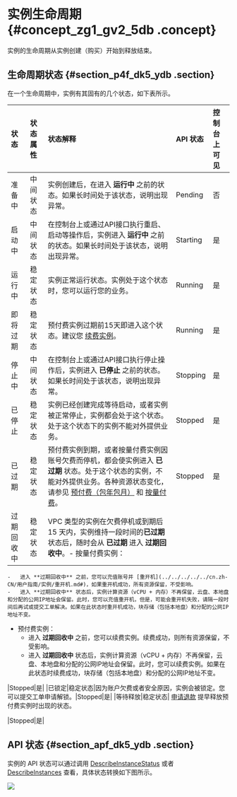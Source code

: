 # 实例生命周期 {#concept_zg1_gv2_5db .concept}

实例的生命周期从实例创建（购买）开始到释放结束。

## 生命周期状态 {#section_p4f_dk5_ydb .section}

在一个生命周期中，实例有其固有的几个状态，如下表所示。

|状态|状态属性|状态解释|API 状态|控制台上可见|
|:-|:---|:---|:-----|:-----|
|准备中|中间状态|实例创建后，在进入 **运行中** 之前的状态。如果长时间处于该状态，说明出现异常。|Pending|否|
|启动中|中间状态|在控制台上或通过API接口执行重启、启动等操作后，实例进入 **运行中** 之前的状态。如果长时间处于该状态，说明出现异常。|Starting|是|
|运行中|稳定状态|实例正常运行状态。实例处于这个状态时，您可以运行您的业务。|Running|是|
|即将过期|稳定状态|预付费实例过期前15天即进入这个状态。建议您 [续费实例](../../../../../cn.zh-CN/产品定价/续费实例/续费概览.md#)。|Running|是|
|停止中|中间状态|在控制台上或通过API接口执行停止操作后，实例进入 **已停止** 之前的状态。如果长时间处于该状态，说明出现异常。|Stopping|是|
|已停止|稳定状态|实例已经创建完成等待启动，或者实例被正常停止，实例都会处于这个状态。处于这个状态下的实例不能对外提供业务。|Stopped|是|
|已过期|稳定状态|预付费实例到期，或者按量付费实例因账号欠费而停机，都会使实例进入 **已过期** 状态。处于这个状态的实例，不能对外提供业务。各种资源状态变化，请参见 [预付费（包年包月）](../../../../../cn.zh-CN/产品定价/预付费（包年包月）.md#) 和 [按量付费](../../../../../cn.zh-CN/产品定价/按量付费.md#)。|Stopped|是|
|过期回收中|稳定状态|VPC 类型的实例在欠费停机或到期后 15 天内，实例维持一段时间的**已过期** 状态后，随时会从 **已过期** 进入 **过期回收中**。-   按量付费实例：
    -   进入 **过期回收中** 之前，您可以充值账号并 [重开机](../../../../../cn.zh-CN/用户指南/实例/重开机.md#)，如果重开机成功，所有资源保留，不受影响。
    -   进入 **过期回收中** 状态后，实例计算资源（vCPU + 内存）不再保留，云盘、本地盘和分配的公网IP地址会保留。此时，您可以充值重开机，但是，可能会重开机失败，请隔一段时间后再试或提交工单解决。如果在此状态时重开机成功，块存储（包括本地盘）和分配的公网IP地址不变。
-   预付费实例：
    -   进入 **过期回收中** 之前，您可以续费实例。续费成功，则所有资源保留，不受影响。
    -   进入 **过期回收中** 状态后，实例计算资源（vCPU + 内存）不再保留，云盘、本地盘和分配的公网IP地址会保留。此时，您可以续费实例。如果在此状态时续费成功，块存储（包括本地盘）和分配的公网IP地址不变。

|Stopped|是|
|已锁定|稳定状态|因为账户欠费或者安全原因，实例会被锁定。您可以提交工单申请解锁。|Stopped|是|
|等待释放|稳定状态| [申请退款](https://help.aliyun.com/document_detail/37096.html) 提早释放预付费实例时出现的状态。

 |Stopped|是|

## API 状态 {#section_apf_dk5_ydb .section}

实例的 API 状态可以通过调用 [DescribeInstanceStatus](../../../../../cn.zh-CN/API参考/实例/DescribeInstanceStatus.md#) 或者 [DescribeInstances](../../../../../cn.zh-CN/API参考/实例/DescribeInstances.md#) 查看，具体状态转换如下图所示。

![](http://static-aliyun-doc.oss-cn-hangzhou.aliyuncs.com/assets/img/9551/15476300985105_zh-CN.png)

